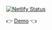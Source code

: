 [![Netlify Status](https://api.netlify.com/api/v1/badges/1cd00a64-7fea-4e13-9105-3fc3386a1816/deploy-status)](https://app.netlify.com/sites/daily-menu-demo/deploys)

👉 [Demo](http://daily-menu-demo.netlify.com) 👈
